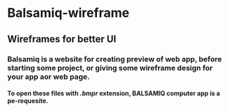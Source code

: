 # Balsamiq-wireframe
## Wireframes for better UI
### Balsamiq is a website for creating preview of web app, before starting some project, or giving some wireframe design for your app aor web page.
#### To open these files with *.bmpr* extension, BALSAMIQ computer app is a pe-requesite.
